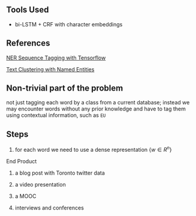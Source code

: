 Tools Used
---
* bi-LSTM + CRF with character embeddings

References
---
[NER Sequence Tagging with Tensorflow](https://guillaumegenthial.github.io/sequence-tagging-with-tensorflow.html)

[Text Clustering with Named Entities](https://www.cs.utexas.edu/~ckcuong/Publications/Text%20Clustering%20with%20Named%20Entities.pdf)

Non-trivial part of the problem
---
not just tagging each word by a class from a current database; instead we may encounter words without any prior knowledge and have to tag them using contextual information, such as `EU`

Steps
---
1. for each word we need to use a dense representation $\{w \in R^n\}$

End Product

1. a blog post with Toronto twitter data

2. a video presentation 

3. a MOOC

4. interviews and conferences
